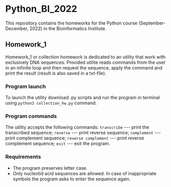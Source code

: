 # Python_BI_2022
This repository contains the homeworks for the Python course (September-December, 2022) in the Bioinformatics Institute. 

## Homework_1
Homework_1 or collection homework is dedicated to an utility that work with exclusively DNA sequences. Provided utilite reads commands from the user in an infinite loop
and then request the sequence, apply the command and print the result (result is also saved in a txt-file). 

### Program launch
To launch the utility download .py scripts and run the program in terminal using `python3 collection_hw.py` command. 

### Program commands
The utility accepts the following commands: 
`transcribe` --- print the transcribed sequence;
`reverse` --- print reverse sequence;
`complement` --- print complement sequence;
`reverse complement` --- print reverse complement sequence;
`exit` --- exit the program. 

### Requirements
- The program preserves letter case.
- Only nucleotid acid sequences are allowed. In case of inappropriate symbols the program asks to enter the sequence again.
